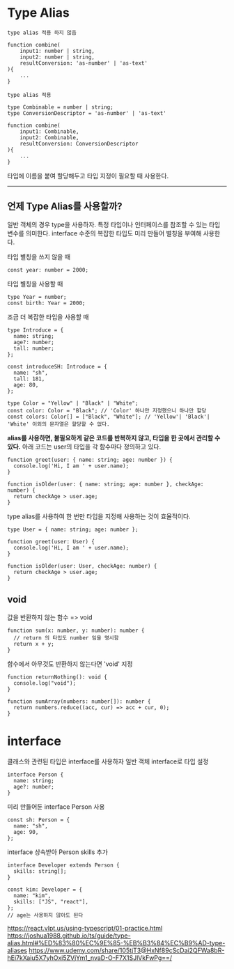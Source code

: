# Type Alias

`type alias 적용 하지 않음`

```
function combine(
    input1: number | string,
    input2: number | string,
    resultConversion: 'as-number' | 'as-text'
){
    ...
}
```

`type alias 적용`

```
type Combinable = number | string;
type ConversionDescriptor = 'as-number' | 'as-text'

function combine(
    input1: Combinable,
    input2: Combinable,
    resultConversion: ConversionDescriptor
){
    ...
}
```

타입에 이름을 붙여 할당해두고 타입 지정이 필요할 때 사용한다.

---

## 언제 Type Alias를 사용할까?

일반 객체의 경우 type을 사용하자. 특정 타입이나 인터페이스를 참조할 수 있는 타입 변수를 의미한다.
interface 수준의 복잡한 타입도 미리 만들어 별칭을 부여해 사용한다.

타입 별칭을 쓰지 않을 때

```
const year: number = 2000;
```

타입 별칭을 사용할 때

```
type Year = number;
const birth: Year = 2000;
```

조금 더 복잡한 타입을 사용할 때

```
type Introduce = {
  name: string;
  age?: number;
  tall: number;
};

const introduceSH: Introduce = {
  name: "sh",
  tall: 181,
  age: 80,
};

type Color = "Yellow" | "Black" | "White";
const color: Color = "Black"; // 'Color' 하나만 지정했으니 하나만 할당
const colors: Color[] = ["Black", "White"]; // 'Yellow'| 'Black'| 'White' 이외의 문자열은 할당할 수 없다.
```

**alias를 사용하면, 불필요하게 같은 코드를 반복하지 않고, 타입을 한 곳에서 관리할 수 있다.**
아래 코드는 user의 타입을 각 함수마다 정의하고 있다.

```
function greet(user: { name: string; age: number }) {
  console.log('Hi, I am ' + user.name);
}

function isOlder(user: { name: string; age: number }, checkAge: number) {
  return checkAge > user.age;
}
```

type alias를 사용하여 한 번만 타입을 지정해 사용하는 것이 효율적이다.

```
type User = { name: string; age: number };

function greet(user: User) {
  console.log('Hi, I am ' + user.name);
}

function isOlder(user: User, checkAge: number) {
  return checkAge > user.age;
}
```

## void

값을 반환하지 않는 함수 => void

```
function sum(x: number, y: number): number {
  // return 의 타입도 number 임을 명시함
  return x + y;
}
```

함수에서 아무것도 반환하지 않는다면 'void' 지정

```
function returnNothing(): void {
  console.log("void");
}

function sumArray(numbers: number[]): number {
  return numbers.reduce((acc, cur) => acc + cur, 0);
}
```

# interface

클래스와 관련된 타입은 interface를 사용하자
일반 객체 interface로 타입 설정

```
interface Person {
  name: string;
  age?: number;
}
```

미리 만들어둔 interface Person 사용

```
const sh: Person = {
  name: "sh",
  age: 90,
};
```

interface 상속받아 Person skills 추가

```
interface Developer extends Person {
  skills: string[];
}

const kim: Developer = {
  name: "kim",
  skills: ["JS", "react"],
};
// age는 사용하지 않아도 된다
```

https://react.vlpt.us/using-typescript/01-practice.html
https://joshua1988.github.io/ts/guide/type-alias.html#%ED%83%80%EC%9E%85-%EB%B3%84%EC%B9%AD-type-aliases
https://www.udemy.com/share/105tjT3@HxNf89cScDai2QFWa8bR-hEi7kXaiu5X7yhOxi5ZVjYm1_nvaD-O-F7X1SJlVkFwPg==/
